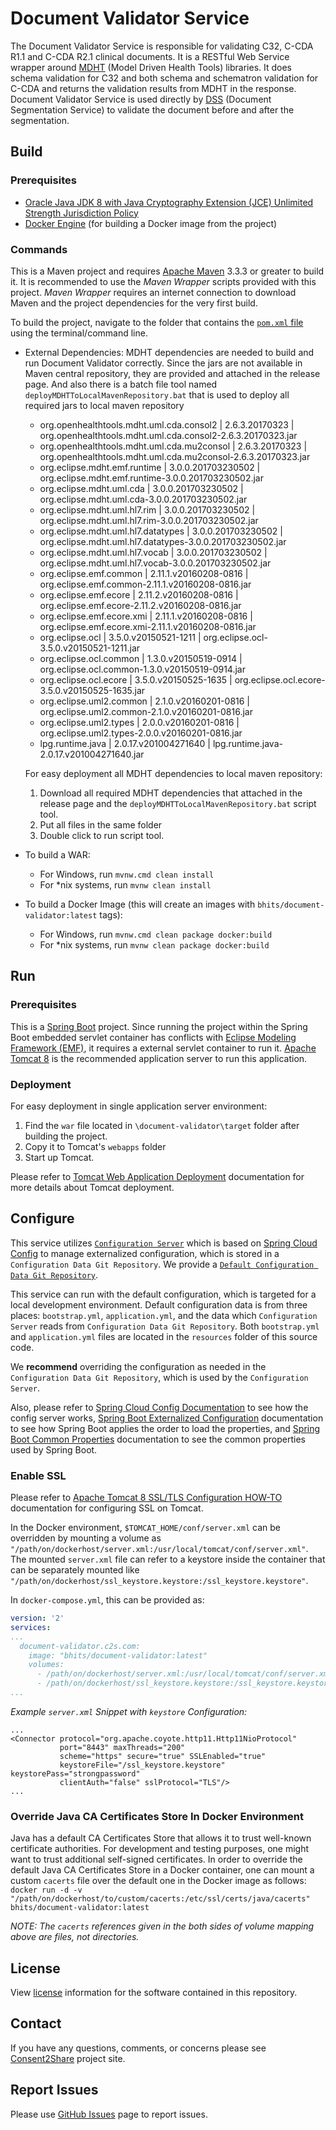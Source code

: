 # Document Validator Service

The Document Validator Service is responsible for validating C32, C-CDA R1.1 and C-CDA R2.1 clinical documents. It is a RESTful Web Service wrapper around [MDHT](https://www.projects.openhealthtools.org/sf/projects/mdht/) (Model Driven Health Tools) libraries. It does schema validation for C32 and both schema and schematron validation for C-CDA and returns the validation results from MDHT in the response. Document Validator Service is used directly by [DSS](https://github.com/bhits/dss) (Document Segmentation Service) to validate the document before and after the segmentation.

## Build

### Prerequisites

+ [Oracle Java JDK 8 with Java Cryptography Extension (JCE) Unlimited Strength Jurisdiction Policy](http://www.oracle.com/technetwork/java/javase/downloads/index.html)
+ [Docker Engine](https://docs.docker.com/engine/installation/) (for building a Docker image from the project)

### Commands

This is a Maven project and requires [Apache Maven](https://maven.apache.org/) 3.3.3 or greater to build it. It is recommended to use the *Maven Wrapper* scripts provided with this project. *Maven Wrapper* requires an internet connection to download Maven and the project dependencies for the very first build.

To build the project, navigate to the folder that contains the [`pom.xml` file](document-validator/pom.xml) using the terminal/command line.

+ External Dependencies:
  MDHT dependencies are needed to build and run Document Validator correctly. Since the jars are not available in Maven central repository, they are provided and attached in the release page. And also there is a batch file tool named `deployMDHTToLocalMavenRepository.bat` that is used to deploy all required jars to local maven repository
           
    + org.openhealthtools.mdht.uml.cda.consol2 | 2.6.3.20170323 | org.openhealthtools.mdht.uml.cda.consol2-2.6.3.20170323.jar
    + org.openhealthtools.mdht.uml.cda.mu2consol | 2.6.3.20170323 | org.openhealthtools.mdht.uml.cda.mu2consol-2.6.3.20170323.jar
    + org.eclipse.mdht.emf.runtime | 3.0.0.201703230502 | org.eclipse.mdht.emf.runtime-3.0.0.201703230502.jar
    + org.eclipse.mdht.uml.cda | 3.0.0.201703230502 | org.eclipse.mdht.uml.cda-3.0.0.201703230502.jar
    + org.eclipse.mdht.uml.hl7.rim | 3.0.0.201703230502 | org.eclipse.mdht.uml.hl7.rim-3.0.0.201703230502.jar
    + org.eclipse.mdht.uml.hl7.datatypes | 3.0.0.201703230502 | org.eclipse.mdht.uml.hl7.datatypes-3.0.0.201703230502.jar
    + org.eclipse.mdht.uml.hl7.vocab | 3.0.0.201703230502 | org.eclipse.mdht.uml.hl7.vocab-3.0.0.201703230502.jar
    + org.eclipse.emf.common | 2.11.1.v20160208-0816 | org.eclipse.emf.common-2.11.1.v20160208-0816.jar
    + org.eclipse.emf.ecore | 2.11.2.v20160208-0816 | org.eclipse.emf.ecore-2.11.2.v20160208-0816.jar
    + org.eclipse.emf.ecore.xmi | 2.11.1.v20160208-0816 | org.eclipse.emf.ecore.xmi-2.11.1.v20160208-0816.jar
    + org.eclipse.ocl | 3.5.0.v20150521-1211 | org.eclipse.ocl-3.5.0.v20150521-1211.jar
    + org.eclipse.ocl.common | 1.3.0.v20150519-0914 | org.eclipse.ocl.common-1.3.0.v20150519-0914.jar
    + org.eclipse.ocl.ecore | 3.5.0.v20150525-1635 | org.eclipse.ocl.ecore-3.5.0.v20150525-1635.jar
    + org.eclipse.uml2.common | 2.1.0.v20160201-0816 | org.eclipse.uml2.common-2.1.0.v20160201-0816.jar
    + org.eclipse.uml2.types | 2.0.0.v20160201-0816 | org.eclipse.uml2.types-2.0.0.v20160201-0816.jar
    + lpg.runtime.java | 2.0.17.v201004271640 | lpg.runtime.java-2.0.17.v201004271640.jar    

  For easy deployment all MDHT dependencies to local maven repository:

    1. Download all required MDHT dependencies that attached in the release page and the `deployMDHTToLocalMavenRepository.bat` script tool.
    2. Put all files in the same folder
    3. Double click to run script tool.

+ To build a WAR:
    + For Windows, run `mvnw.cmd clean install`
    + For *nix systems, run `mvnw clean install`
+ To build a Docker Image (this will create an images with `bhits/document-validator:latest` tags):
    + For Windows, run `mvnw.cmd clean package docker:build`
    + For *nix systems, run `mvnw clean package docker:build`

## Run

### Prerequisites

This is a [Spring Boot](https://projects.spring.io/spring-boot) project. Since running the project within the Spring Boot embedded servlet container has conflicts with [Eclipse Modeling Framework (EMF)](http://www.eclipse.org/modeling/emf/), it requires a external servlet container to run it. [Apache Tomcat 8](http://tomcat.apache.org/) is the recommended application server to run this application.

### Deployment

For easy deployment in single application server environment:

1. Find the `war` file located in `\document-validator\target` folder after building the project.
2. Copy it to Tomcat's `webapps` folder
3. Start up Tomcat.

Please refer to [Tomcat Web Application Deployment](http://tomcat.apache.org/tomcat-8.0-doc/deployer-howto.html) documentation for more details about Tomcat deployment.

## Configure


This service utilizes [`Configuration Server`](https://github.com/bhits/config-server) which is based on [Spring Cloud Config](https://github.com/spring-cloud/spring-cloud-config) to manage externalized configuration, which is stored in a `Configuration Data Git Repository`. We provide a [`Default Configuration Data Git Repository`]( https://github.com/bhits/c2s-config-data).

This service can run with the default configuration, which is targeted for a local development environment. Default configuration data is from three places: `bootstrap.yml`, `application.yml`, and the data which `Configuration Server` reads from `Configuration Data Git Repository`. Both `bootstrap.yml` and `application.yml` files are located in the `resources` folder of this source code.

We **recommend** overriding the configuration as needed in the `Configuration Data Git Repository`, which is used by the `Configuration Server`.

Also, please refer to [Spring Cloud Config Documentation](https://cloud.spring.io/spring-cloud-config/spring-cloud-config.html) to see how the config server works, [Spring Boot Externalized Configuration](http://docs.spring.io/spring-boot/docs/current/reference/html/boot-features-external-config.html) documentation to see how Spring Boot applies the order to load the properties, and [Spring Boot Common Properties](http://docs.spring.io/spring-boot/docs/current/reference/html/common-application-properties.html) documentation to see the common properties used by Spring Boot.

### Enable SSL

Please refer to [Apache Tomcat 8 SSL/TLS Configuration HOW-TO](https://tomcat.apache.org/tomcat-8.0-doc/ssl-howto.html) documentation for configuring SSL on Tomcat.

In the Docker environment, `$TOMCAT_HOME/conf/server.xml` can be overridden by mounting a volume as `"/path/on/dockerhost/server.xml:/usr/local/tomcat/conf/server.xml"`. The mounted `server.xml` file can refer to a keystore inside the container that can be separately mounted like `"/path/on/dockerhost/ssl_keystore.keystore:/ssl_keystore.keystore"`.

In `docker-compose.yml`, this can be provided as:

```yml
version: '2'
services:
...
  document-validator.c2s.com:
    image: "bhits/document-validator:latest"
    volumes:
      - /path/on/dockerhost/server.xml:/usr/local/tomcat/conf/server.xml
      - /path/on/dockerhost/ssl_keystore.keystore:/ssl_keystore.keystore
...
```

*Example `server.xml` Snippet with `keystore` Configuration:*

```
...
<Connector protocol="org.apache.coyote.http11.Http11NioProtocol"
           port="8443" maxThreads="200"
           scheme="https" secure="true" SSLEnabled="true"
           keystoreFile="/ssl_keystore.keystore" keystorePass="strongpassword"
           clientAuth="false" sslProtocol="TLS"/>
...
```

### Override Java CA Certificates Store In Docker Environment

Java has a default CA Certificates Store that allows it to trust well-known certificate authorities. For development and testing purposes, one might want to trust additional self-signed certificates. In order to override the default Java CA Certificates Store in a Docker container, one can mount a custom `cacerts` file over the default one in the Docker image as follows: `docker run -d -v "/path/on/dockerhost/to/custom/cacerts:/etc/ssl/certs/java/cacerts" bhits/document-validator:latest`

*NOTE: The `cacerts` references given in the both sides of volume mapping above are files, not directories.*

[//]: # (## API Documentation)

[//]: # (## Notes)

[//]: # (## Contribute)

## License
View [license](https://github.com/bhits/document-validator/blob/master/LICENSE) information for the software contained in this repository.

## Contact

If you have any questions, comments, or concerns please see [Consent2Share](https://bhits.github.io/consent2share/) project site.

## Report Issues

Please use [GitHub Issues](https://github.com/bhits/document-validator/issues) page to report issues.

[//]: # (License)
